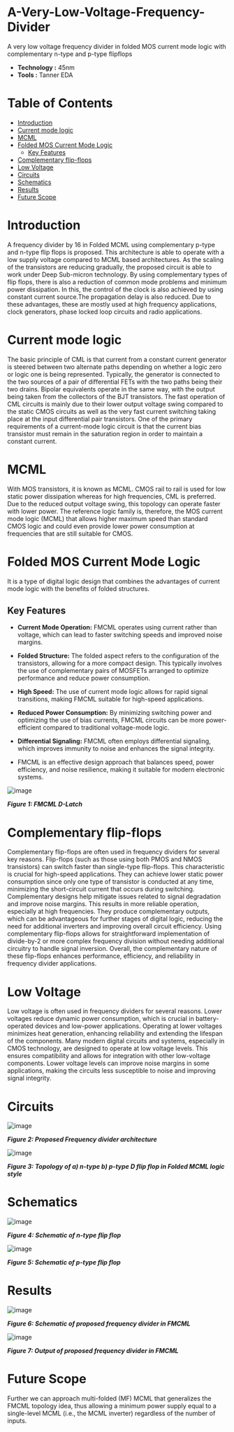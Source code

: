 # A-Very-Low-Voltage-Frequency-Divider
A very low voltage frequency divider in folded MOS current mode logic with complementary n-type and p-type flipflops

- **Technology :** 45nm
- **Tools :** Tanner EDA

# Table of Contents
- [Introduction](#Introduction)
- [Current mode logic](#Current-mode-logic)
- [MCML](#MCML)
- [Folded MOS Current Mode Logic](#Folded-MOS-Current-Mode-Logic)
     - [Key Features](#Key-Features)
- [Complementary flip-flops](#Complementary-flip-flops)
- [Low Voltage](#Low-Voltage)
- [Circuits](#Circuits)
- [Schematics](#Schematics)
- [Results](#Results)
- [Future Scope](#Future-Scope)


# Introduction

A frequency divider by 16 in Folded MCML using complementary p-type and n-type flip flops is proposed. This architecture is able to operate with a low supply voltage compared to MCML based architectures. As the scaling of the transistors are reducing gradually, the proposed circuit is able to work under Deep Sub-micron technology. By using complementary types of flip flops, there is also a reduction of common mode problems and minimum power dissipation. In this, the control of the clock is also achieved by using constant current source.The propagation delay is also reduced. Due to these advantages, these are mostly used at high frequency applications, clock generators, phase locked loop circuits and radio applications.

# Current mode logic

The basic principle of CML is that current from a constant current generator is steered between two alternate paths depending on whether a logic zero or logic one is being represented. Typically, the generator is connected to the two sources of a pair of differential FETs with the two paths being their two drains. Bipolar equivalents operate in the same way, with the output being taken from the collectors of the BJT transistors. The fast operation of CML circuits is mainly due to their lower output voltage swing compared to the static CMOS circuits as well as the very fast current switching taking place at the input differential pair transistors. One of the primary requirements of a current-mode logic circuit is that the current bias transistor must remain in the saturation region in order to maintain a constant current.

# MCML
With MOS transistors, it is known as MCML. CMOS rail to rail is used for low static power dissipation whereas for high frequencies, CML is preferred. Due to the reduced output voltage swing, this topology can operate faster with lower power. The reference logic family is, therefore, the MOS current mode logic (MCML) that allows higher maximum speed than standard CMOS logic and could even provide lower power consumption at frequencies that are still suitable for CMOS.

# Folded MOS Current Mode Logic 
It is a type of digital logic design that combines the advantages of current mode logic with the benefits of folded structures.

## Key Features

- **Current Mode Operation:** FMCML operates using current rather than voltage, which can lead to faster switching speeds and improved noise margins.

- **Folded Structure:** The folded aspect refers to the configuration of the transistors, allowing for a more compact design. This typically involves the use of complementary pairs of MOSFETs arranged to optimize performance and reduce power consumption.
  
- **High Speed:** The use of current mode logic allows for rapid signal transitions, making FMCML suitable for high-speed applications.

- **Reduced Power Consumption:** By minimizing switching power and optimizing the use of bias currents, FMCML circuits can be more power-efficient compared to traditional voltage-mode logic.

- **Differential Signaling:** FMCML often employs differential signaling, which improves immunity to noise and enhances the signal integrity.

- FMCML is an effective design approach that balances speed, power efficiency, and noise resilience, making it suitable for modern electronic systems.

 ![image](https://github.com/Jyothi181/A-Very-Low-Voltage-Frequency-Divider/blob/main/FMCML_Images/Picture1.png?raw=true)

***Figure 1: FMCML D-Latch***

# Complementary flip-flops 
Complementary flip-flops are often used in frequency dividers for several key reasons. Flip-flops (such as those using both PMOS and NMOS transistors) can switch faster than single-type flip-flops. This characteristic is crucial for high-speed applications. They can achieve lower static power consumption since only one type of transistor is conducted at any time, minimizing the short-circuit current that occurs during switching. Complementary designs help mitigate issues related to signal degradation and improve noise margins. This results in more reliable operation, especially at high frequencies. They produce complementary outputs, which can be advantageous for further stages of digital logic, reducing the need for additional inverters and improving overall circuit efficiency. Using complementary flip-flops allows for straightforward implementation of divide-by-2 or more complex frequency division without needing additional circuitry to handle signal inversion. Overall, the complementary nature of these flip-flops enhances performance, efficiency, and reliability in frequency divider applications.

# Low Voltage

Low voltage is often used in frequency dividers for several reasons. Lower voltages reduce dynamic power consumption, which is crucial in battery-operated devices and low-power applications. Operating at lower voltages minimizes heat generation, enhancing reliability and extending the lifespan of the components. Many modern digital circuits and systems, especially in CMOS technology, are designed to operate at low voltage levels. This ensures compatibility and allows for integration with other low-voltage components. Lower voltage levels can improve noise margins in some applications, making the circuits less susceptible to noise and improving signal integrity.

# Circuits

![image](https://github.com/Jyothi181/A-Very-Low-Voltage-Frequency-Divider/blob/main/FMCML_Images/Picture2.png?raw=true)

***Figure 2: Proposed Frequency divider architecture***

![image](https://github.com/Jyothi181/A-Very-Low-Voltage-Frequency-Divider/blob/main/FMCML_Images/Picture3.png?raw=true)

***Figure 3: Topology of a) n-type b) p-type D flip flop in Folded MCML logic style***

# Schematics

![image](https://github.com/Jyothi181/A-Very-Low-Voltage-Frequency-Divider/blob/main/FMCML_Images/Picture4.png?raw=true)

***Figure 4: Schematic of n-type flip flop***

![image](https://github.com/Jyothi181/A-Very-Low-Voltage-Frequency-Divider/blob/main/FMCML_Images/Picture5.png?raw=true)

***Figure 5: Schematic of p-type flip flop***


# Results

![image](https://github.com/Jyothi181/A-Very-Low-Voltage-Frequency-Divider/blob/main/FMCML_Images/Picture6.png?raw=true)

***Figure 6: Schematic of proposed frequency divider in FMCML***

![image](https://github.com/Jyothi181/A-Very-Low-Voltage-Frequency-Divider/blob/main/FMCML_Images/Picture7.png?raw=true)

***Figure 7: Output of proposed frequency divider in FMCML***

# Future Scope
Further we can approach multi-folded (MF) MCML that generalizes the FMCML topology idea, thus allowing a minimum power supply equal to a single-level MCML (i.e., the MCML inverter) regardless of the number of inputs.





